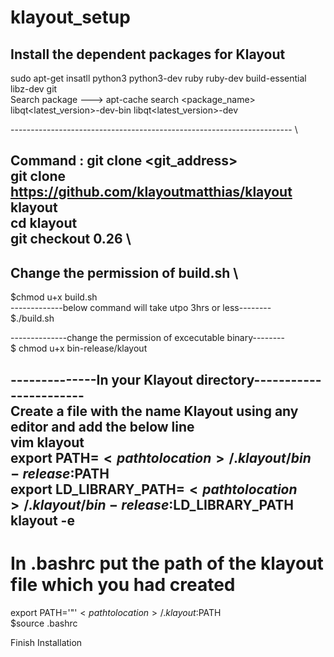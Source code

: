 # klayout_setup

##  Install the dependent packages for Klayout   

sudo apt-get insatll python3 python3-dev ruby ruby-dev build-essential libz-dev git  
Search package ---> apt-cache search <package_name>   
libqt<latest_version>-dev-bin libqt<latest_version>-dev  

---------------------------------------------------------------------- \ 
  
Command : git clone <git_address> <directory>   
git clone https://github.com/klayoutmatthias/klayout klayout  \
cd klayout  \
git checkout 0.26   \
-----------------------    
## Change the permission of build.sh  \
 
$chmod u+x build.sh  
-------------below command will take utpo 3hrs or less--------  
$./build.sh  

--------------change the permission of excecutable binary--------  
$ chmod u+x bin-release/klayout  

--------------In your Klayout directory-----------------------  
Create a file with the name Klayout using any editor and add the below line   
vim klayout  
export PATH=$<path to location>/.klayout/bin-release:$PATH  
export LD_LIBRARY_PATH=$<path to location>/.klayout/bin-release:$LD_LIBRARY_PATH  
klayout -e  
--------------------------------------------------------------------  
# In .bashrc put the path of the klayout file which you had created  
 export PATH='"'$<path to location>/.klayout:$PATH   
 $source .bashrc   
  
  Finish Installation
